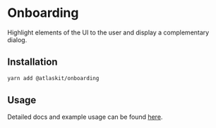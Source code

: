 # Onboarding

Highlight elements of the UI to the user and display a complementary dialog.

## Installation

```sh
yarn add @atlaskit/onboarding
```

## Usage

Detailed docs and example usage can be found [here](https://atlaskit.atlassian.com/packages/core/onboarding).
